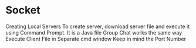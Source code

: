# Socket
Creating Local Servers
To create server, download server file and execute it using Command Prompt.
It is a Java file
Group Chat works the same way
Execute Client File in Separate cmd window
Keep in mind the Port Number
